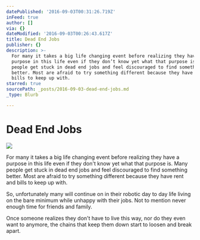 ```yaml
---
datePublished: '2016-09-03T00:31:26.719Z'
inFeed: true
author: []
via: {}
dateModified: '2016-09-03T00:26:43.617Z'
title: Dead End Jobs
publisher: {}
description: >-
  For many it takes a big life changing event before realizing they have a
  purpose in this life even if they don’t know yet what that purpose is. Many
  people get stuck in dead end jobs and feel discouraged to find something
  better. Most are afraid to try something different because they have rent and
  bills to keep up with.
starred: true
sourcePath: _posts/2016-09-03-dead-end-jobs.md
_type: Blurb

---
```

# Dead End Jobs
![](https://the-grid-user-content.s3-us-west-2.amazonaws.com/1d7e13a3-d5dc-41d7-b636-e4c899e4c365.jpg)

For many it takes a big life changing event before realizing they have a purpose in this life even if they don't know yet what that purpose is. Many people get stuck in dead end jobs and feel discouraged to find something better. Most are afraid to try something different because they have rent and bills to keep up with.

So, unfortunately many will continue on in their robotic day to day life living on the bare minimum while unhappy with their jobs. Not to mention never enough time for friends and family. 

Once someone realizes they don't have to live this way, nor do they even want to anymore, the chains that keep them down start to loosen and break apart.